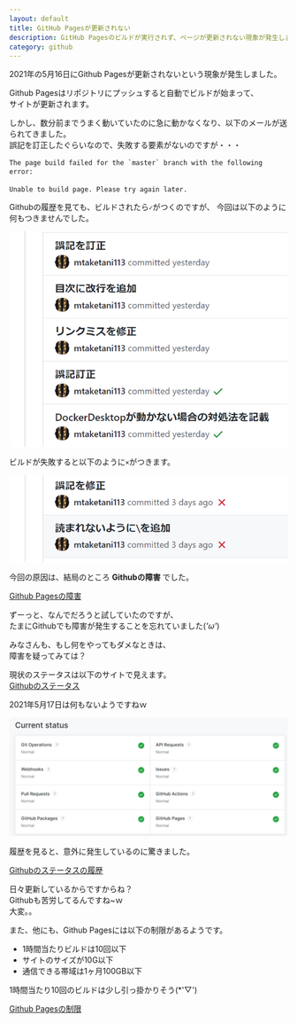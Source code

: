 ```yaml
---
layout: default
title: GitHub Pagesが更新されない
description: GitHub Pagesのビルドが実行されず、ページが更新されない現象が発生しました。原因はGithubの障害でした。
category: github
---
```

2021年の5月16日にGithub Pagesが更新されないという現象が発生しました。  

Github Pagesはリポジトリにプッシュすると自動でビルドが始まって、  
サイトが更新されます。  

しかし、数分前までうまく動いていたのに急に動かなくなり、以下のメールが送られてきました。  
誤記を訂正したぐらいなので、失敗する要素がないのですが・・・

```
The page build failed for the `master` branch with the following error:

Unable to build page. Please try again later.
```

Githubの履歴を見ても、ビルドされたら`✓`がつくのですが、
今回は以下のように何もつきませんでした。

![ビルドされない](/images/it/github/donotWorkBuild.png)

ビルドが失敗すると以下のように`×`がつきます。

![ビルド失敗](/images/it/github/buildFailed.png)

今回の原因は、結局のところ **Githubの障害** でした。

[Github Pagesの障害](https://www.githubstatus.com/incidents/zbpwygxwb3gw)

ずーっと、なんでだろうと試していたのですが、  
たまにGithubでも障害が発生することを忘れていました(*'ω'*)

みなさんも、もし何をやってもダメなときは、  
障害を疑ってみては？

現状のステータスは以下のサイトで見えます。  
[Githubのステータス](https://www.githubstatus.com/)

2021年5月17日は何もないようですねｗ

![Githubのステータス](/images/it/github/githubStatus.png)


履歴を見ると、意外に発生しているのに驚きました。  

[Githubのステータスの履歴](https://www.githubstatus.com/)

日々更新しているからですからね？  
Githubも苦労してるんですね~ｗ  
大変。。


また、他にも、Github Pagesには以下の制限があるようです。  

- 1時間当たりビルドは10回以下
- サイトのサイズが10G以下
- 通信できる帯域は1ヶ月100GB以下

1時間当たり10回のビルドは少し引っ掛かりそう(*'▽')

[Github Pagesの制限](https://docs.github.com/en/pages/getting-started-with-github-pages/about-github-pages#usage-limits)